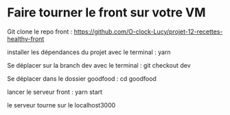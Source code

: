 # Faire tourner le front sur votre VM

Git clone le repo front : https://github.com/O-clock-Lucy/projet-12-recettes-healthy-front

installer les dépendances du projet avec le terminal : yarn

Se déplacer sur la branch dev avec le terminal : git checkout dev

Se déplacer dans le dossier goodfood : cd goodfood

lancer le serveur front : yarn start

le serveur tourne sur le localhost3000